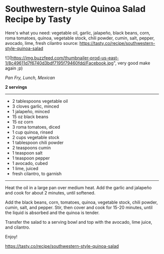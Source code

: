 # Southwestern-style Quinoa Salad Recipe by Tasty

Here's what you need: vegetable oil, garlic, jalapeño, black beans, corn, roma tomatoes, quinoa, vegetable stock, chili powder, cumin, salt, pepper, avocado, lime, fresh cilantro
source: https://tasty.co/recipe/southwestern-style-quinoa-salad

![](https://img.buzzfeed.com/thumbnailer-prod-us-east-1/8c49611d7f6740d3bdf7195f79460fdd/Facebook.jpg", very good make again ;p)

*Pan Fry, Lunch, Mexican*

**2 servings**

---

- 2 tablespoons vegetable oil
- 3 cloves garlic, minced
- 1 jalapeño, minced
- 15 oz black beans
- 15 oz corn
- 3 roma tomatoes, diced
- 1 cup quinoa, rinsed
- 2 cups vegetable stock
- 1 tablespoon chili powder
- 2 teaspoons cumin
- 1 teaspoon salt
- 1 teaspoon pepper
- 1 avocado, cubed
- 1 lime, juiced
- fresh cilantro, to garnish

---

Heat the oil in a large pan over medium heat. Add the garlic and jalapeño and cook for about 2 minutes, until softened.

Add the black beans, corn, tomatoes, quinoa, vegetable stock, chili powder, cumin, salt, and pepper. Stir, then cover and cook for 15-20 minutes, until the liquid is absorbed and the quinoa is tender.

Transfer the salad to a serving bowl and top with the avocado, lime juice, and cilantro.

Enjoy!

https://tasty.co/recipe/southwestern-style-quinoa-salad
